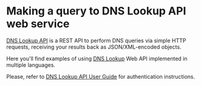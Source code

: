 # Making a query to DNS Lookup API web service

[DNS Lookup API](https://www.whoisxmlapi.com/dns-api.php) is a REST API to 
perform DNS queries via simple HTTP requests, receiving your results 
back as JSON/XML-encoded objects.

Here you'll find examples of using
[DNS Lookup](https://www.whoisxmlapi.com/dns-api.php) Web API
implemented in multiple languages.

Please, refer to
[DNS Lookup API User Guide](https://www.whoisxmlapi.com/dns-api-guide.php) for
authentication instructions.